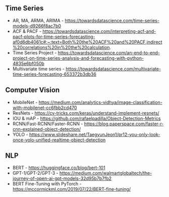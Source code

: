 ## Time Series
- AR, MA, ARMA, ARIMA - https://towardsdatascience.com/time-series-models-d9266f8ac7b0
- ACF & PACF - https://towardsdatascience.com/interpreting-acf-and-pacf-plots-for-time-series-forecasting-af0d6db4061c#:~:text=Both%20the%20ACF%20and%20PACF,indirect%20correlations%20in%20the%20calculation.
- Time Series Project - https://towardsdatascience.com/an-end-to-end-project-on-time-series-analysis-and-forecasting-with-python-4835e6bf050b
- Multivariate time series - https://towardsdatascience.com/multivariate-time-series-forecasting-653372b3db36

## Computer Vision
- MobileNet - https://medium.com/analytics-vidhya/image-classification-with-mobilenet-cc6fbb2cd470
- ResNets - https://cv-tricks.com/keras/understand-implement-resnets/
- IOU & mAP - https://github.com/rafaelpadilla/Object-Detection-Metrics
- RCNN/Fast-RCNN/Faster-RCNN - https://blog.paperspace.com/faster-r-cnn-explained-object-detection/
- YOLO - https://www.slideshare.net/TaegyunJeon1/pr12-you-only-look-once-yolo-unified-realtime-object-detection



## NLP
- BERT - https://huggingface.co/blog/bert-101
- GPT-1/GPT-2/GPT-3 - https://medium.com/walmartglobaltech/the-journey-of-open-ai-gpt-models-32d95b7b7fb2
- BERT Fine-Tuning with PyTorch - https://mccormickml.com/2019/07/22/BERT-fine-tuning/
